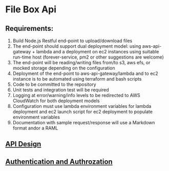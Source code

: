 # File Box Api #

## Requirements:

1. Build Node.js Restful end-point to upload/download files
2. The end-point should support dual deployment model: using aws-api-gateway + lambda and a deployment on ec2 instances using suitable run-time host (forever-service, pm2 or other suggestions are welcome)
3. The end-point will be reading/writing files from/to s3, aws efs, or mocked storage depending on the configuration
4. Deployment of the end-point to aws-api-gateway/lambda and to ec2 instance is to be automated using terraform and bash scripts
5. Code to be committed to the repository
6. Unit tests and integration test will be required
7. Logging at error/warning/info levels to be redirected to AWS CloudWatch for both deployment models
8. Configuration must use lambda environment variables for lambda deployment and ec2 launch script for ec2 deployment to populate environment variables
9. Documentation with sample request/response will use a Markdown format andor a RAML

## [API Design](./docs/API.md)

## [Authentication and Authrozation](./docs/AuthC&AuthZ.md)